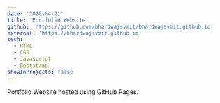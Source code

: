 ```yaml
---
date: '2020-04-21'
title: 'Portfolio Website'
github: 'https://github.com/bhardwajsvmit/bhardwajsvmit.github.io'
external: 'https://bhardwajsvmit.github.io'
tech:
  - HTML
  - CSS
  - Javascript
  - Bootstrap
showInProjects: false
---
```


Portfolio Website hosted using GitHub Pages.
